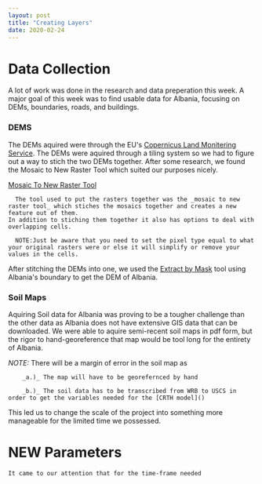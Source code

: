 ```yaml
---
layout: post
title: "Creating Layers"
date: 2020-02-24
---
```

# Data Collection
A lot of work was done in the research and data preperation this week. A major goal of this week was to find usable data for Albania, focusing on DEMs, boundaries, roads, and buildings.

### DEMS
The DEMs aquired were through the EU's [Copernicus Land Monitering Service](https://land.copernicus.eu/). The DEMs were aquired through a tiling system so we had to figure out a way to stich the two DEMs together. After some research, we found the Mosaic to New Raster Tool which suited our purposes nicely.

[Mosaic To New Raster Tool](https://pro.arcgis.com/en/pro-app/tool-reference/data-management/mosaic-to-new-raster.htm)
```
  The tool used to put the rasters together was the _mosaic to new raster tool_ which stiches the mosaics together and creates a new feature out of them. 
In addition to stiching them together it also has options to deal with overlapping cells.
  
  NOTE:Just be aware that you need to set the pixel type equal to what your original rasters were or else it will simplify or remove your values in the cells.
```
After stitching the DEMs into one, we used the [Extract by Mask](https://pro.arcgis.com/en/pro-app/tool-reference/spatial-analyst/extract-by-mask.htm) tool using Albania's boundary to get the DEM of Albania. 

### Soil Maps
  Aquiring Soil data for Albania was proving to be a tougher challenge than the other data as Albania does not have extensive GIS data that can be downloaded. We were able to aquire semi-recent soil maps in pdf form, but the rigor to hand-georeference that map would be tool long for the entirety of Albania.
 
 *NOTE:* There will be a margin of error in the soil map as 
    
        _a.)_ The map will have to be georefernced by hand
       
        _b.)_ The soil data has to be transcribed from WRB to USCS in order to get the variables needed for the [CRTH model]()
  This led us to change the scale of the project into something more manageable for the limited time we possessed.
# NEW Parameters
```
It came to our attention that for the time-frame needed 
```
